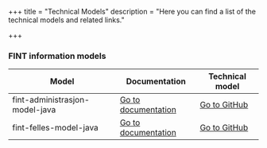+++
title = "Technical Models"
description = "Here you can find a list of the technical models and related links."

+++

### FINT information models
| Model                          | Documentation                                                                                                                                          | Technical model                                                                                                              |
|--------------------------------|--------------------------------------------------------------------------------------------------------------------------------------------------------|------------------------------------------------------------------------------------------------------------------------------|
| fint-administrasjon-model-java | [Go to documentation](https://informasjonsmodell.felleskomponent.no/docs/package_administrasjon) | [Go to GitHub](https://github.com/FINTmodels/fint-administrasjon-model-java) |
| fint-felles-model-java         | [Go to documentation](https://informasjonsmodell.felleskomponent.no/docs/package_fellesmodell)     | [Go to GitHub](https://github.com/FINTmodels/fint-felles-model-java)                 |


